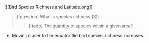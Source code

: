 ![[Bird Species Richness and Latitude.png]]
> [!question] What is species richness (S)?
> > [!todo] The quantity of species within a given area?
- Moving closer to the equator the bird species richness increases.


